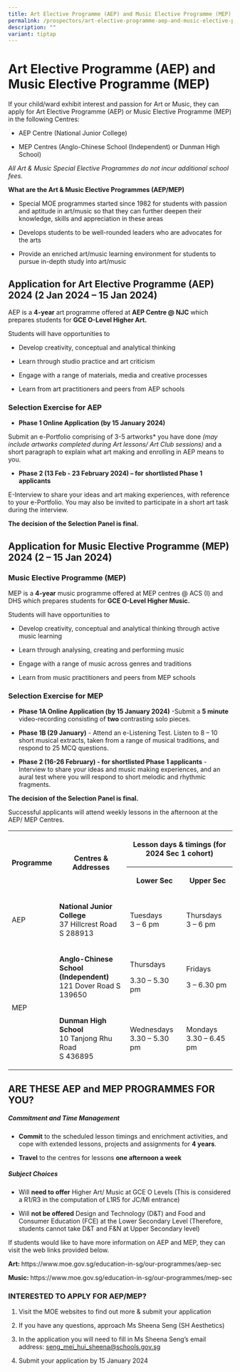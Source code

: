 ```yaml
---
title: Art Elective Programme (AEP) and Music Elective Programme (MEP)
permalink: /prospectors/art-elective-programme-aep-and-music-elective-programme-mep/
description: ""
variant: tiptap
---
```

<h1>Art Elective Programme (AEP) and Music Elective Programme (MEP)</h1><p>If your child/ward exhibit interest and passion for Art or Music, they can apply for Art Elective Programme (AEP) or Music Elective Programme (MEP) in the following Centres:</p><ul data-tight="true" class="tight"><li><p>AEP Centre (National Junior College)</p></li><li><p>MEP Centres (Anglo-Chinese School (Independent) or Dunman High School)</p></li></ul><p><em>All Art &amp; Music Special Elective Programmes do not incur additional school fees.</em></p><p><strong>What are the Art &amp; Music Elective Programmes (AEP/MEP)</strong></p><ul data-tight="true" class="tight"><li><p>Special MOE programmes started since 1982 for students with passion and aptitude in art/music so that they can further deepen their knowledge, skills and appreciation in these areas</p></li><li><p>Develops students to be well-rounded leaders who are advocates for the arts</p></li><li><p>Provide an enriched art/music learning environment for students to pursue in-depth study into art/music</p></li></ul><h2><strong>Application for Art Elective Programme (AEP) 2024 (2 Jan 2024 – 15 Jan 2024)</strong></h2><p>AEP is a <strong>4-year</strong> art programme offered at <strong>AEP Centre @ NJC</strong> which prepares students for <strong>GCE O-Level Higher Art.</strong></p><p>Students will have opportunities to</p><ul data-tight="true" class="tight"><li><p>Develop creativity, conceptual and analytical thinking</p></li><li><p>Learn through studio practice and art criticism</p></li><li><p>Engage with a range of materials, media and creative processes</p></li><li><p>Learn from art practitioners and peers from AEP schools</p></li></ul><p></p><h3><strong>Selection Exercise for AEP</strong></h3><ul data-tight="true" class="tight"><li><p><strong>Phase 1 Online Application (by 15 January 2024)</strong></p></li></ul><p>Submit an e-Portfolio comprising of 3-5 artworks* you have done <em>(may include artworks completed during Art lessons/ Art Club sessions)</em> and a short paragraph to explain what art making and enrolling in AEP means to you.</p><ul data-tight="true" class="tight"><li><p><strong>Phase 2 (13 Feb - 23 February 2024) – for shortlisted Phase 1 applicants</strong></p></li></ul><p>E-Interview to share your ideas and art making experiences, with reference to your e-Portfolio. You may also be invited to participate in a short art task during the interview.</p><p><strong>The decision of the Selection Panel is final.</strong></p><p></p><h2><strong>Application for Music Elective Programme (MEP) 2024 (2 – 15 Jan 2024)</strong></h2><h3>Music Elective Programme (MEP)</h3><p>MEP is a <strong>4-year</strong> music programme offered at MEP centres @ ACS (I) and DHS which prepares students for <strong>GCE O-Level Higher Music.</strong></p><p>Students will have opportunities to</p><ul data-tight="true" class="tight"><li><p>Develop creativity, conceptual and analytical thinking through active music learning</p></li><li><p>Learn through analysing, creating and performing music</p></li><li><p>Engage with a range of music across genres and traditions</p></li><li><p>Learn from music practitioners and peers from MEP schools</p></li></ul><h3><strong>Selection Exercise for MEP</strong></h3><ul data-tight="true" class="tight"><li><p><strong>Phase 1A Online Application (by 15 January 2024)</strong> -Submit a <strong>5 minute</strong> video-recording consisting of <strong>two </strong>contrasting solo pieces.</p></li><li><p><strong>Phase 1B (29 January)</strong> - Attend an e-Listening Test. Listen to 8 – 10 short musical extracts, taken from a range of musical traditions, and respond to 25 MCQ questions.</p></li><li><p><strong>Phase 2 (16-26 February) - for shortlisted Phase 1 applicants</strong> - Interview to share your ideas and music making experiences, and an aural test where you will respond to short melodic and rhythmic fragments.</p></li></ul><p><strong>The decision of the Selection Panel is final.</strong></p><p></p><p>Successful applicants will attend weekly lessons in the afternoon at the AEP/ MEP Centres.</p><table><tbody><tr><th rowspan="2" colspan="1"><p>Programme</p></th><th rowspan="2" colspan="1"><p>Centres &amp; Addresses</p></th><th rowspan="1" colspan="2"><p>Lesson days &amp; timings (for 2024 Sec 1 cohort)</p></th></tr><tr><th rowspan="1" colspan="1"><p>Lower Sec</p></th><th rowspan="1" colspan="1"><p>Upper Sec</p></th></tr><tr><td rowspan="1" colspan="1"><p>AEP</p></td><td rowspan="1" colspan="1"><p><strong>National Junior College</strong><br>37 Hillcrest Road S 288913</p></td><td rowspan="1" colspan="1"><p>Tuesdays<br>3 – 6 pm</p></td><td rowspan="1" colspan="1"><p>Thursdays<br>3 – 6 pm</p></td></tr><tr><td rowspan="2" colspan="1"><p>MEP</p></td><td rowspan="1" colspan="1"><p><strong>Anglo-Chinese School (Independent)</strong><br>121 Dover Road S 139650</p></td><td rowspan="1" colspan="1"><p>Thursdays</p><p>3.30 – 5.30 pm</p></td><td rowspan="1" colspan="1"><p>Fridays</p><p>3 – 6.30 pm</p></td></tr><tr><td rowspan="1" colspan="1"><p><strong>Dunman High School</strong><br>10 Tanjong Rhu Road<br>S 436895</p></td><td rowspan="1" colspan="1"><p>Wednesdays<br>3.30 – 5.30 pm</p></td><td rowspan="1" colspan="1"><p>Mondays<br>3.30 – 6.45 pm</p></td></tr></tbody></table><h2><strong>ARE THESE AEP and MEP PROGRAMMES FOR YOU?</strong></h2><h5><strong>Commitment and Time Management</strong></h5><ul data-tight="true" class="tight"><li><p><strong>Commit</strong>&nbsp;to the scheduled lesson timings and enrichment activities, and cope with extended lessons, projects and assignments for&nbsp;<strong>4 years</strong>.</p></li><li><p><strong>Travel</strong>&nbsp;to the centres for lessons&nbsp;<strong>one afternoon a week</strong></p></li></ul><h5><strong>Subject Choices</strong></h5><ul data-tight="true" class="tight"><li><p>Will&nbsp;<strong>need to offer</strong>&nbsp;Higher Art/ Music at GCE O Levels (This is considered a R1/R3 in the computation of L1R5 for JC/MI entrance)</p></li><li><p>Will&nbsp;<strong>not be offered</strong>&nbsp;Design and Technology (D&amp;T) and Food and Consumer Education (FCE) at the Lower Secondary Level (Therefore, students cannot take D&amp;T and F&amp;N at Upper Secondary level)</p></li></ul><p>If students would like to have more information on AEP and MEP, they can visit the web links provided below.</p><p><strong>Art: </strong><a rel="noopener noreferrer nofollow" target="_blank">https://www.moe.gov.sg/education-in-sg/our-programmes/aep-sec</a></p><p><strong>Music: </strong><a rel="noopener noreferrer nofollow" target="_blank">https://www.moe.gov.sg/education-in-sg/our-programmes/mep-sec</a></p><p></p><h3>INTERESTED TO APPLY FOR AEP/MEP?</h3><ol data-tight="true" class="tight"><li><p>Visit the MOE websites to find out more &amp; submit your application</p></li><li><p>If you have any questions, approach Ms Sheena Seng (SH Aesthetics)</p></li><li><p>In the application you will need to fill in Ms Sheena Seng’s email address: <a href="mailto:seng_mei_hui_sheena@schools.gov.sg" rel="noopener noreferrer nofollow" target="_blank">seng_mei_hui_sheena@schools.gov.sg</a></p></li><li><p>Submit your application by 15 January 2024</p></li></ol><p></p>